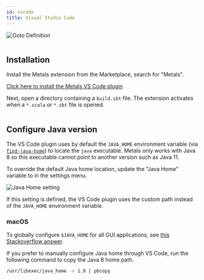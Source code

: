 ```yaml
---
id: vscode
title: Visual Studio Code
---
```


![Goto Definition](https://user-images.githubusercontent.com/1408093/48776422-1f764f00-ecd0-11e8-96d1-170f2354d50e.gif)

```scala mdoc:requirements

```

## Installation

Install the Metals extension from the Marketplace, search for "Metals".

[Click here to install the Metals VS Code plugin](vscode:extension/scalameta.metals)

Next, open a directory containing a `build.sbt` file. The extension activates
when a `*.scala` or `*.sbt` file is opened.

```scala mdoc:editor:vscode

```

## Configure Java version

The VS Code plugin uses by default the `JAVA_HOME` environment variable (via
[`find-java-home`](https://www.npmjs.com/package/find-java-home)) to locate the
`java` executable. Metals only works with Java 8 so this executable cannot point
to another version such as Java 11.

To override the default Java home location, update the "Java Home" variable to
in the settings menu.

![Java Home setting](assets/vscode-java-home.png)

If this setting is defined, the VS Code plugin uses the custom path instead of
the `JAVA_HOME` environment variable.

### macOS

To globally configure `$JAVA_HOME` for all GUI applications, see
[this Stackoverflow answer](https://stackoverflow.com/questions/135688/setting-environment-variables-on-os-x).

If you prefer to manually configure Java home through VS Code, run the following
command to copy the Java 8 home path.

```sh
/usr/libexec/java_home -v 1.8 | pbcopy
```
